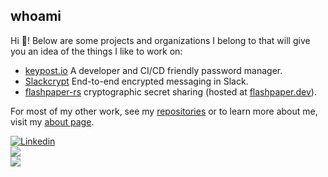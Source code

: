 ## whoami

Hi :wave:! Below are some projects and organizations I belong to that will give you an idea of the things I like to work on:
 - [keypost.io](https://github.com/keypost-org) A developer and CI/CD friendly password manager.
 - [Slackcrypt](https://github.com/jeffrade/slackrypt) End-to-end encrypted messaging in Slack.
 - [flashpaper-rs](https://github.com/jeffrade/flashpaper-rs) cryptographic secret sharing (hosted at [flashpaper.dev](https://flashpaper.dev)).

For most of my other work, see my [repositories](https://github.com/jeffrade?tab=repositories&q=&type=source&language=&sort=stargazers) or to learn more about me, visit my [about page](https://jeffra.de/).

<a href="https://www.linkedin.com/in/jeffrade/"><img alt="Linkedin" src="https://img.shields.io/badge/linkedin-0077B5?logo=linkedin&logoColor=white&style=for-the-badge"/></a>
<br/>
<img src="https://github-readme-stats.vercel.app/api?username=jeffrade" />
<br/>
<img src="https://github-readme-stats.vercel.app/api/top-langs/?username=jeffrade&layout=compact"/>
<br/>